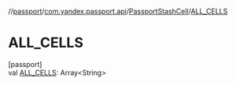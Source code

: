 //[passport](../../../index.md)/[com.yandex.passport.api](../index.md)/[PassportStashCell](index.md)/[ALL_CELLS](-a-l-l_-c-e-l-l-s.md)

# ALL_CELLS

[passport]\
val [ALL_CELLS](-a-l-l_-c-e-l-l-s.md): Array&lt;String&gt;
